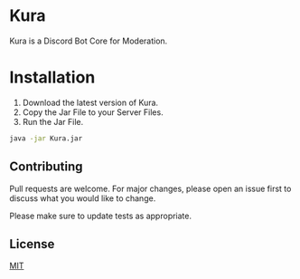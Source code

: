 # **Kura**
Kura is a Discord Bot Core for Moderation.
# **Installation**

1. Download the latest version of Kura.
2. Copy the Jar File to your Server Files.
3. Run the Jar File.

```bash
java -jar Kura.jar
```

## **Contributing**

Pull requests are welcome. For major changes, please open an issue first to discuss what you would like to change.

Please make sure to update tests as appropriate.

## **License**
[MIT](https://choosealicense.com/licenses/mit/)
